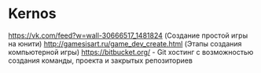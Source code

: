 # Kernos
https://vk.com/feed?w=wall-30666517_1481824 (Создание простой игры на юнити)
http://gamesisart.ru/game_dev_create.html (Этапы создания компьютерной игры)
https://bitbucket.org/ - Git хостинг с возможностью создания команды, проекта и закрытых репозиториев
